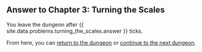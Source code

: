 ## Answer to Chapter 3: Turning the Scales

You leave the dungeon after {{ site.data.problems.turning_the_scales.answer }} ticks.

From here, you can [return to the dungeon](../../../chapters/03/turning-the-scales.md) or [continue to the next dungeon](../../../chapters/04/sleight-of-hand.md).
